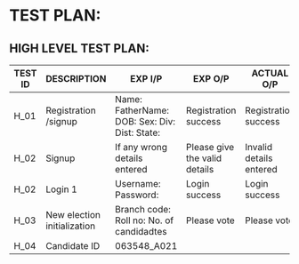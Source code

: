 # TEST PLAN:

## HIGH LEVEL TEST PLAN:
| **TEST ID**|**DESCRIPTION**|**EXP I/P**|**EXP O/P**|**ACTUAL O/P**|**TYPE OF TEST**|
|-----|-------|-----|-----|-----|------|
|H_01| Registration /signup|Name: FatherName: DOB: Sex: Div: Dist: State:| Registration success| Registration success| Requirement based|
|H_02| Signup|If any wrong details entered| Please give the valid details| Invalid details entered| Requriment based|- failcase
|H_02| Login 1| Username: Password: | Login success| Login success | Scenario based|
|H_03| New election initialization| Branch code: Roll no: No. of candidadtes | Please vote | Please vote | Scenario based |
|H_04| Candidate ID  | 063548_A021 |  

                        
                        
                         


